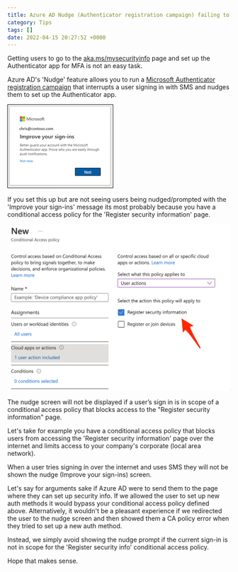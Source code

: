 ```yaml
---
title: Azure AD Nudge (Authenticator registration campaign) failing to prompt users
category: Tips
tags: []
date: 2022-04-15 20:27:52 +0000
---
```

Getting users to go to the [aka.ms/mysecurityinfo]() page and set up the Authenticator app for MFA is not an easy task.

Azure AD's 'Nudge' feature allows you to run a [Microsoft Authenticator registration campaign](https://docs.microsoft.com/en-us/azure/active-directory/authentication/how-to-mfa-registration-campaign) that interrupts a user signing in with SMS and nudges them to set up the Authenticator app.

![](/images/uploads/improveyoursignin.png)

If you set this up but are not seeing users being nudged/prompted with the 'Improve your sign-ins' message its most probably because you have a conditional access policy for the 'Register security information' page.

![](/images/uploads/securityinfo.png)

The nudge screen will not be displayed if a user’s sign in is in scope of a conditional access policy that blocks access to the "Register security information" page.

Let's take for example you have a conditional access policy that blocks users from accessing the 'Register security information' page over the internet and limits access to your company's corporate (local area network).

When a user tries signing in over the internet and uses SMS they will not be shown the nudge (Improve your sign-ins) screen. 

Let's say for arguments sake if Azure AD were to send them to the page where they can set up security info. If we allowed the user to set up new auth methods it would bypass your conditional access policy defined above. Alternatively, it wouldn't be a pleasant experience if we redirected the user to the nudge screen and then showed them a CA policy error when they tried to set up a new auth method.

Instead, we simply avoid showing the nudge prompt if the current sign-in is not in scope for the 'Register security info' conditional access policy.

Hope that makes sense.
